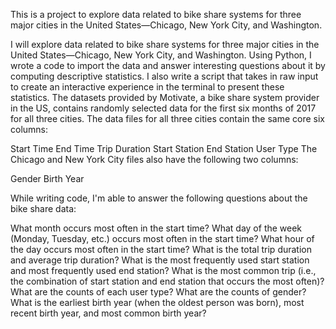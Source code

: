 This is a project to explore data related to bike share systems for three major cities in the United States—Chicago, New York City, and Washington.

 I will explore data related to bike share systems for three major cities in the United States—Chicago, New York City, and Washington. Using Python, 
I wrote a code to import the data and answer interesting questions about it by computing descriptive statistics. 
I  also write a script that takes in raw input to create an interactive experience in the terminal to present these statistics.
The datasets provided by Motivate, a bike share system provider in the US, contains randomly selected data for the first six months of 2017 for all three cities. 
The data files for all three cities contain the same core six columns:

Start Time
End Time
Trip Duration
Start Station
End Station
User Type
The Chicago and New York City files also have the following two columns:

Gender
Birth Year

While writing code, I'm able to answer the following questions about the bike share data:

What month occurs most often in the start time?
What day of the week (Monday, Tuesday, etc.) occurs most often in the start time?
What hour of the day occurs most often in the start time?
What is the total trip duration and average trip duration?
What is the most frequently used start station and most frequently used end station?
What is the most common trip (i.e., the combination of start station and end station that occurs the most often)?
What are the counts of each user type?
What are the counts of gender?
What is the earliest birth year (when the oldest person was born), most recent birth year, and most common birth year?
